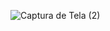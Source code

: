 ![Captura de Tela (2)](https://github.com/user-attachments/assets/e9402423-f346-4132-a817-9255bbcc0756)
